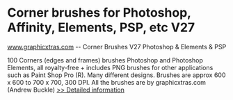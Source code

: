 # Corner brushes for Photoshop, Affinity, Elements, PSP, etc V27
www.graphicxtras.com -- Corner Brushes V27 Photoshop & Elements & PSP

100 Corners (edges and frames) brushes Photoshop and Photoshop Elements, all royalty-free + includes PNG brushes for other applications such as Paint Shop Pro (R). Many different designs. Brushes are approx 600 x 600 to 700 x 700, 300 DPI. All the brushes are by graphicxtras.com (Andrew Buckle)
[>> Detailed information](https://secure.shareit.com/shareit/product.html?productid=300260741&affiliateid=200057808)